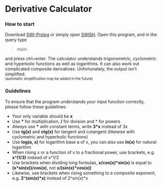 # Derivative Calculator

### How to start
Download [SWI-Prolog](https://www.swi-prolog.org/) or simply open [SWISH](https://swish.swi-prolog.org/). Open this program, and in the query type
> main.


and press ctrl+enter.
The calculator understands trigonometric, cyclometric and hyperbolic functions as well as logarithms. It can also work out complicated composite derivatives. Unfortunately, the output isn't simplified. 
\
<sub>(automatic simplification may be added in the future)</sub>

### Guidelines
To ensure that the program understands your input function correctly, please follow these guidelines:
- Your only variable should be **x**
- Use __*__ for multiplication, **/** for division and **^** for powers
- _Always_ use __*__ with constant terms, write __3*x__ instead of 3x
- Use **tg(x)** and **ctg(x)** for tangent and cotangent (likewise with cyclometric and hyperbolic functions)
- Use **log(a, x)** for logarithm base a of x, you can also use **ln(x)** for natural logarithm
- When rising x or a function of x to a fractional power, use brackets, e.g. **x^(1/3)** instead of x^1/3
- Use brackets when dividing long formulas, __x/cos(x)*sin(x)__ is equal to __(x*sin(x))/cos(x)__, not __x/(sin(x)*cos(x))__
- Likewise, use brackets when rising something to a composite exponent, e.g. __2^(sin(x)*x)__ instead of 2^sin(x)*x 

